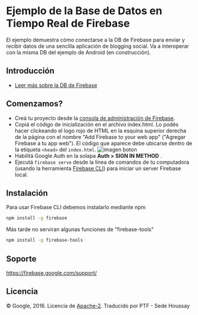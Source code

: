 Ejemplo de la Base de Datos en Tiempo Real de Firebase
=============================

El ejemplo demuestra cómo conectarse a la DB de Firebase para enviar y recibir datos de una sencilla aplicación de blogging social.
Va a interoperar con la misma DB del ejemplo de Android (en construcción).

Introducción
------------

- [Leer más sobre la DB de Firebase](https://firebase.google.com/docs/database/)

Comenzamos?
---------------

- Creá tu proyecto desde la [consola de administración de Firebase](https://console.firebase.google.com).
- Copiá el código de inicialización en el archivo index.html. Lo podés hacer clickeando el logo rojo de HTML
  en la esquina superior derecha de la página con el nombre "Add Firebase to your web app" ("Agregar Firebase a tu app web"). El código que aparece debe ubicarse dentro de la etiqueta `<head>` del `index.html`.
  ![imagen boton](https://github.com/ptf-houssay/firebase-database/img/pic1.png "Botón Web")
- Habilitá Google Auth en la solapa **Auth > SIGN IN METHOD** .
- Ejecutá `firebase serve` desde la línea de comandos de tu computadora (usando la herramienta [Firebase CLI](https://github.com/ptf-houssay/firebase-database#instalación)) para iniciar un server Firebase local.

Instalación
--------
Para usar Firebase CLI debemos instalarlo mediante npm
```bash
npm install -g firebase
```
Más tarde no serviran algunas funciones de "firebase-tools"
```bash
npm install -g firebase-tools
```
Soporte
-------

https://firebase.google.com/support/

Licencia
-------

© Google, 2016. Licencia de [Apache-2](../LICENSE). Traducido por PTF - Sede Houssay
